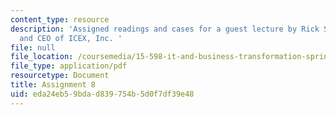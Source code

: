 ```yaml
---
content_type: resource
description: 'Assigned readings and cases for a guest lecture by Rick Swanborg, founder
  and CEO of ICEX, Inc. '
file: null
file_location: /coursemedia/15-598-it-and-business-transformation-spring-2003/eda24eb59bdad839754b5d0f7df39e48_assignment7.pdf
file_type: application/pdf
resourcetype: Document
title: Assignment 8
uid: eda24eb5-9bda-d839-754b-5d0f7df39e48
---
```

